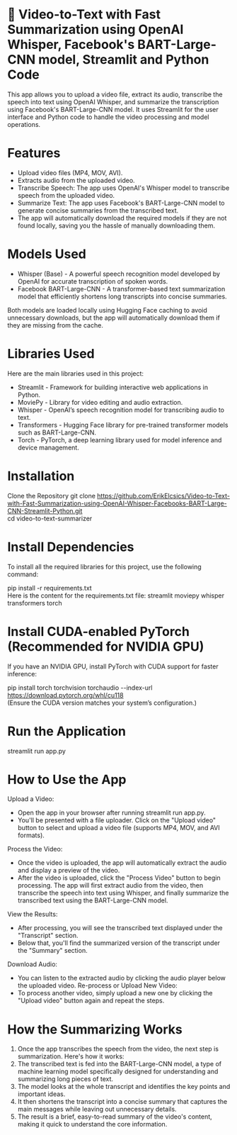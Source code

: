 # 🎥 Video-to-Text with Fast Summarization using OpenAI Whisper, Facebook's BART-Large-CNN model, Streamlit and Python Code

This app allows you to upload a video file, extract its audio, transcribe the speech into text using OpenAI Whisper, and summarize the transcription using Facebook's BART-Large-CNN model. It uses Streamlit for the user interface and Python code to handle the video processing and model operations.

# Features
- Upload video files (MP4, MOV, AVI).
- Extracts audio from the uploaded video.
- Transcribe Speech: The app uses OpenAI's Whisper model to transcribe speech from the uploaded video.
- Summarize Text: The app uses Facebook's BART-Large-CNN model to generate concise summaries from the transcribed text.
- The app will automatically download the required models if they are not found locally, saving you the hassle of manually downloading them.

# Models Used
- Whisper (Base) - A powerful speech recognition model developed by OpenAI for accurate transcription of spoken words.
- Facebook BART-Large-CNN - A transformer-based text summarization model that efficiently shortens long transcripts into concise summaries.

Both models are loaded locally using Hugging Face caching to avoid unnecessary downloads, but the app will automatically download them if they are missing from the cache.

# Libraries Used
Here are the main libraries used in this project:

- Streamlit - Framework for building interactive web applications in Python.
- MoviePy - Library for video editing and audio extraction.
- Whisper - OpenAI’s speech recognition model for transcribing audio to text.
- Transformers - Hugging Face library for pre-trained transformer models such as BART-Large-CNN.
- Torch - PyTorch, a deep learning library used for model inference and device management.

# Installation
Clone the Repository
git clone https://github.com/ErikElcsics/Video-to-Text-with-Fast-Summarization-using-OpenAI-Whisper-Facebooks-BART-Large-CNN-Streamlit-Python.git  
cd video-to-text-summarizer 
 
# Install Dependencies
To install all the required libraries for this project, use the following command:

pip install -r requirements.txt  
Here is the content for the requirements.txt file:
streamlit
moviepy
whisper
transformers
torch

# Install CUDA-enabled PyTorch (Recommended for NVIDIA GPU)
If you have an NVIDIA GPU, install PyTorch with CUDA support for faster inference:

pip install torch torchvision torchaudio --index-url https://download.pytorch.org/whl/cu118  
(Ensure the CUDA version matches your system’s configuration.)

# Run the Application
streamlit run app.py  

# How to Use the App
Upload a Video:

- Open the app in your browser after running streamlit run app.py.
- You'll be presented with a file uploader. Click on the "Upload video" button to select and upload a video file (supports MP4, MOV, and AVI formats).

Process the Video:

- Once the video is uploaded, the app will automatically extract the audio and display a preview of the video.
- After the video is uploaded, click the "Process Video" button to begin processing. The app will first extract audio from the video, then transcribe the speech into text using Whisper, and finally summarize the transcribed text using the BART-Large-CNN model.

View the Results:

- After processing, you will see the transcribed text displayed under the "Transcript" section.
- Below that, you'll find the summarized version of the transcript under the "Summary" section.

Download Audio:

- You can listen to the extracted audio by clicking the audio player below the uploaded video.
Re-process or Upload New Video:
- To process another video, simply upload a new one by clicking the "Upload video" button again and repeat the steps.

# How the Summarizing Works
1. Once the app transcribes the speech from the video, the next step is summarization. Here's how it works:
2. The transcribed text is fed into the BART-Large-CNN model, a type of machine learning model specifically designed for understanding and summarizing long pieces of text.
3. The model looks at the whole transcript and identifies the key points and important ideas.
4. It then shortens the transcript into a concise summary that captures the main messages while leaving out unnecessary details.
5. The result is a brief, easy-to-read summary of the video's content, making it quick to understand the core information.


